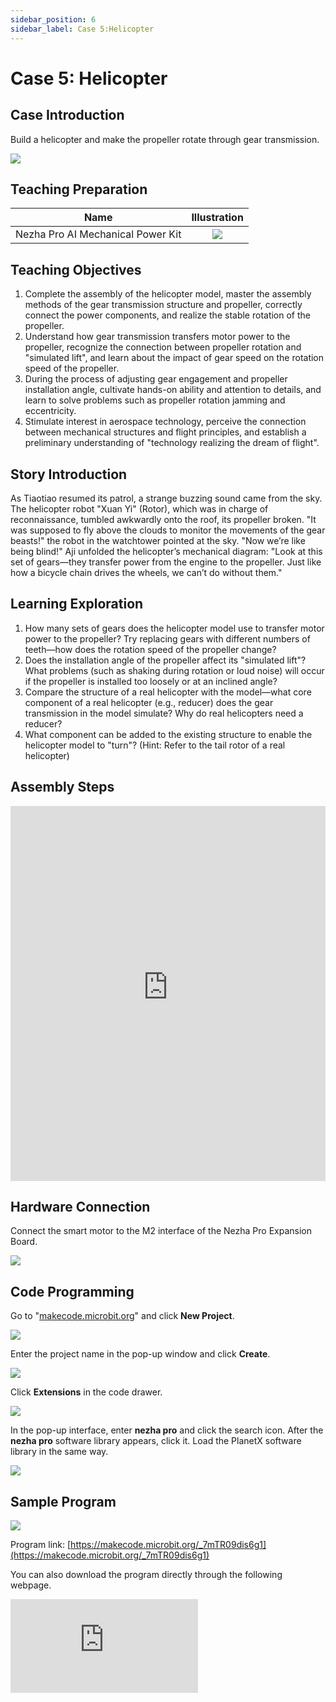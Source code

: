 ```yaml
---
sidebar_position: 6
sidebar_label: Case 5:Helicopter
---
```


# Case 5: Helicopter

## Case Introduction
Build a helicopter and make the propeller rotate through gear transmission.

![](https://wiki-media-ef.oss-cn-hongkong.aliyuncs.com/i18n/en/docusaurus-plugin-content-docs/current/microbit/building-blocks/nezha-pro-ai-mechanical-power-kit/images/nezha-pro-ai-mechanical-power-kit-case-05-01.png)

## Teaching Preparation

| Name | Illustration |
| :----------: | :--------------------------: |
| Nezha Pro AI Mechanical Power Kit | ![](https://wiki-media-ef.oss-cn-hongkong.aliyuncs.com/docs/microbit/building-blocks/nezha-pro-ai-mechanical-power-kit/images/nezha-pro-ai-mechanical-power-kit-01.png) |

## Teaching Objectives
1. Complete the assembly of the helicopter model, master the assembly methods of the gear transmission structure and propeller, correctly connect the power components, and realize the stable rotation of the propeller.
2. Understand how gear transmission transfers motor power to the propeller, recognize the connection between propeller rotation and "simulated lift", and learn about the impact of gear speed on the rotation speed of the propeller.
3. During the process of adjusting gear engagement and propeller installation angle, cultivate hands-on ability and attention to details, and learn to solve problems such as propeller rotation jamming and eccentricity.
4. Stimulate interest in aerospace technology, perceive the connection between mechanical structures and flight principles, and establish a preliminary understanding of "technology realizing the dream of flight".

## Story Introduction
As Tiaotiao resumed its patrol, a strange buzzing sound came from the sky. The helicopter robot "Xuan Yi" (Rotor), which was in charge of reconnaissance, tumbled awkwardly onto the roof, its propeller broken. "It was supposed to fly above the clouds to monitor the movements of the gear beasts!" the robot in the watchtower pointed at the sky. "Now we’re like being blind!"
Aji unfolded the helicopter’s mechanical diagram: "Look at this set of gears—they transfer power from the engine to the propeller. Just like how a bicycle chain drives the wheels, we can’t do without them."

## Learning Exploration
1. How many sets of gears does the helicopter model use to transfer motor power to the propeller? Try replacing gears with different numbers of teeth—how does the rotation speed of the propeller change?
2. Does the installation angle of the propeller affect its "simulated lift"? What problems (such as shaking during rotation or loud noise) will occur if the propeller is installed too loosely or at an inclined angle?
3. Compare the structure of a real helicopter with the model—what core component of a real helicopter (e.g., reducer) does the gear transmission in the model simulate? Why do real helicopters need a reducer?
4. What component can be added to the existing structure to enable the helicopter model to "turn"? (Hint: Refer to the tail rotor of a real helicopter)

## Assembly Steps
<embed src="https://wiki-media-ef.oss-cn-hongkong.aliyuncs.com/i18n/en/docusaurus-plugin-content-docs/current/microbit/building-blocks/nezha-pro-ai-mechanical-power-kit/files/nezha-pro-ai-mechanical-power-kit-case-05.pdf" type="application/pdf" width="100%" height="600px" />

## Hardware Connection
Connect the smart motor to the M2 interface of the Nezha Pro Expansion Board.

![](https://wiki-media-ef.oss-cn-hongkong.aliyuncs.com/i18n/en/docusaurus-plugin-content-docs/current/microbit/building-blocks/nezha-pro-ai-mechanical-power-kit/images/nezha-pro-ai-mechanical-power-kit-case-05-02.png)

## Code Programming
Go to "[makecode.microbit.org](https://makecode.microbit.org)" and click **New Project**.

![](https://wiki-media-ef.oss-cn-hongkong.aliyuncs.com/docs/microbit/building-blocks/microbit-space-science-kit/images/microbit-space-science-kit-case01-07.png)

Enter the project name in the pop-up window and click **Create**.

![](https://wiki-media-ef.oss-cn-hongkong.aliyuncs.com/docs/microbit/building-blocks/microbit-space-science-kit/images/microbit-space-science-kit-case01-11.png)

Click **Extensions** in the code drawer.

![](https://wiki-media-ef.oss-cn-hongkong.aliyuncs.com/docs/microbit/building-blocks/microbit-space-science-kit/images/microbit-space-science-kit-case01-09.png)

In the pop-up interface, enter **nezha pro** and click the search icon. After the **nezha pro** software library appears, click it. Load the PlanetX software library in the same way.

![](https://wiki-media-ef.oss-cn-hongkong.aliyuncs.com/docs/microbit/building-blocks/microbit-space-science-kit/images/microbit-space-science-kit-case01-10.png)

## Sample Program
![](https://wiki-media-ef.oss-cn-hongkong.aliyuncs.com/i18n/en/docusaurus-plugin-content-docs/current/microbit/building-blocks/nezha-pro-ai-mechanical-power-kit/images/nezha-pro-ai-mechanical-power-kit-case-05-03.png)

Program link: [https://makecode.microbit.org/_7mTR09dis6g1](https://makecode.microbit.org/_7mTR09dis6g1)

You can also download the program directly through the following webpage.

<div
    style={{
        position: 'relative',
        paddingBottom: '60%',
        overflow: 'hidden',
    }}
>
    <iframe
        src="https://makecode.microbit.org/_7mTR09dis6g1"
        frameborder="0"
        sandbox="allow-popups allow-forms allow-scripts allow-same-origin"
        style={{
            position: 'absolute',
            width: '100%',
            height: '100%',
        }}
    />
</div>

## Program Download
Use a USB cable to connect the PC and micro:bit V2.

![](https://wiki-media-ef.oss-cn-hongkong.aliyuncs.com/docs/microbit/building-blocks/microbit-space-science-kit/images/microbit-space-science-kit-manual03.gif)

After successful connection, a drive named MICROBIT will be recognized on the computer.

![](https://wiki-media-ef.oss-cn-hongkong.aliyuncs.com/docs/microbit/building-blocks/microbit-space-science-kit/images/microbit-space-science-kit-manual06.png)

Click the icon at the bottom left ![](https://wiki-media-ef.oss-cn-hongkong.aliyuncs.com/docs/microbit/building-blocks/microbit-space-science-kit/images/microbit-space-science-kit-manual07.png) and select **Connect Device**.

![](https://wiki-media-ef.oss-cn-hongkong.aliyuncs.com/docs/microbit/building-blocks/microbit-space-science-kit/images/microbit-space-science-kit-manual11.png)

Click ![](https://wiki-media-ef.oss-cn-hongkong.aliyuncs.com/docs/microbit/building-blocks/microbit-space-science-kit/images/microbit-space-science-kit-manual08.png).

![](https://wiki-media-ef.oss-cn-hongkong.aliyuncs.com/docs/microbit/building-blocks/microbit-space-science-kit/images/microbit-space-science-kit-manual12.png)

Click ![](https://wiki-media-ef.oss-cn-hongkong.aliyuncs.com/docs/microbit/building-blocks/microbit-space-science-kit/images/microbit-space-science-kit-manual09.png).

![](https://wiki-media-ef.oss-cn-hongkong.aliyuncs.com/docs/microbit/building-blocks/microbit-space-science-kit/images/microbit-space-science-kit-manual13.png)

In the pop-up window, select **BBC micro:bit CMSIS-DAP**, then select **Connect**. Now, the micro:bit has been successfully connected.

![](https://wiki-media-ef.oss-cn-hongkong.aliyuncs.com/docs/microbit/building-blocks/microbit-space-science-kit/images/microbit-space-science-kit-manual14.png)

Click **Download Program**

![](https://wiki-media-ef.oss-cn-hongkong.aliyuncs.com/docs/microbit/building-blocks/microbit-space-science-kit/images/microbit-space-science-kit-manual10.png)


## Case Demonstration
After turning on the power, press button A to start the propeller; press button B to stop the propeller.

![](https://wiki-media-ef.oss-cn-hongkong.aliyuncs.com/i18n/en/docusaurus-plugin-content-docs/current/microbit/building-blocks/nezha-pro-ai-mechanical-power-kit/images/nezha-pro-ai-mechanical-power-kit-case-05.gif)

## Extended Knowledge
1. Flight principle of real helicopters: A real helicopter generates upward lift through the rotation of its main propeller, while the tail rotor counteracts the counter-torque of the main propeller (to prevent the fuselage from rotating). This case simulates the power transmission of the main propeller through simplified gear transmission.
2. Function of the gear reducer: The engine of a real helicopter rotates at a very high speed. A reducer (composed of multiple sets of gears) is needed to reduce the rotation speed of the propeller—this prevents the propeller from breaking due to excessive speed and increases torque (to help the propeller overcome air resistance).
3. Application scenarios of helicopters: Helicopters have the advantages of vertical take-off and landing (VTOL) and hovering. They are widely used in rescue (e.g., mountain rescue), transportation (e.g., low-altitude material transportation), and medical services (e.g., emergency medical evacuation). Their core mechanical transmission system is key to safe flight.

